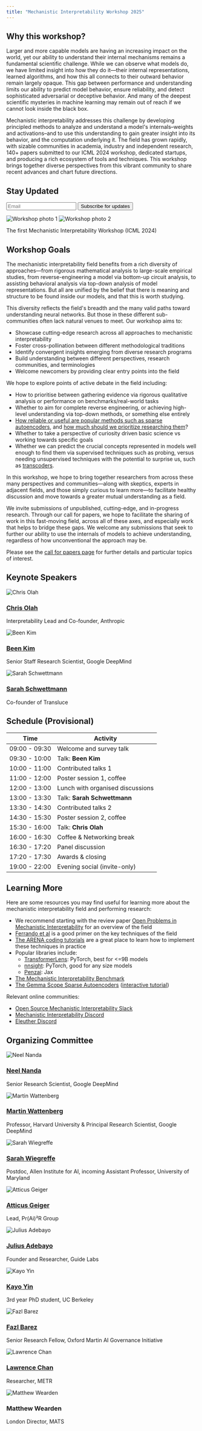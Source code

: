 ```yaml
---
title: "Mechanistic Interpretability Workshop 2025"
---
```


## Why this workshop?

Larger and more capable models are having an increasing impact on the world, yet our ability to understand their internal mechanisms remains a fundamental scientific challenge. While we can observe what models do, we have limited insight into how they do it—their internal representations, learned algorithms, and how this all connects to their outward behavior remain largely opaque. This gap between performance and understanding limits our ability to predict model behavior, ensure reliability, and detect sophisticated adversarial or deceptive behavior. And many of the deepest scientific mysteries in machine learning may remain out of reach if we cannot look inside the black box.

Mechanistic interpretability addresses this challenge by developing principled methods to analyze and understand a model's internals–weights and activations–and to use this understanding to gain greater insight into its behavior, and the computation underlying it. The field has grown rapidly, with sizable communities in academia, industry and independent research, 140+ papers submitted to our ICML 2024 workshop, dedicated startups, and producing a rich ecosystem of tools and techniques. This workshop brings together diverse perspectives from this vibrant community to share recent advances and chart future directions.

<div class="embedded-signup">
  <h2>Stay Updated</h2>
  <div class="mailing-list-form">
    <form action="https://buttondown.com/api/emails/embed-subscribe/mechinterpworkshop"
          method="post" target="popupwindow"
          onsubmit="window.open('https://buttondown.com/mechinterpworkshop', 'popupwindow')"
          class="embeddable-buttondown-form">
      <input type="email" name="email" placeholder="Email" required />
      <input type="submit" value="Subscribe for updates" />
    </form>
  </div>
</div>

<div class="image-pair">
<img src="/img/conference-pic.jpg" alt="Workshop photo 1">
<img src="/img/rooftop-pic.jpg" alt="Workshop photo 2">
</div>
<p class="image-caption">The first Mechanistic Interpretability Workshop (ICML 2024)</p>

## Workshop Goals

The mechanistic interpretability field benefits from a rich diversity of approaches—from rigorous mathematical analysis to large-scale empirical studies, from reverse-engineering a model via bottom-up circuit analysis, to assisting behavioral analysis via top-down analysis of model representations. But all are unified by the belief that there is meaning and structure to be found inside our models, and that this is worth studying.

This diversity reflects the field's breadth and the many valid paths toward understanding neural networks. But those in these different sub-communities often lack natural venues to meet. Our workshop aims to:

* Showcase cutting-edge research across all approaches to mechanistic interpretability
* Foster cross-pollination between different methodological traditions
* Identify convergent insights emerging from diverse research programs
* Build understanding between different perspectives, research communities, and terminologies
* Welcome newcomers by providing clear entry points into the field

We hope to explore points of active debate in the field including:

* How to prioritise between gathering evidence via rigorous qualitative analysis or performance on benchmarks/real-world tasks
* Whether to aim for complete reverse engineering, or achieving high-level understanding via top-down methods, or something else entirely
* [How reliable or useful are popular methods such as sparse autoencoders](https://adamkarvonen.github.io/machine_learning/2024/06/11/sae-intuitions.html), and [how much should we prioritize researching them](https://deepmindsafetyresearch.medium.com/negative-results-for-sparse-autoencoders-on-downstream-tasks-and-deprioritising-sae-research-6cadcfc125b9)?
* Whether to take a perspective of curiosity driven basic science vs working towards specific goals
* Whether we can predict the crucial concepts represented in models well enough to find them via supervised techniques such as probing, versus needing unsupervised techniques with the potential to surprise us, such as [transcoders](https://transformer-circuits.pub/2025/attribution-graphs/biology.html).

In this workshop, we hope to bring together researchers from across these many perspectives and communities—along with skeptics, experts in adjacent fields, and those simply curious to learn more—to facilitate healthy discussion and move towards a greater mutual understanding as a field.

We invite submissions of unpublished, cutting-edge, and in-progress research. Through our call for papers, we hope to facilitate the sharing of work in this fast-moving field, across all of these axes, and especially work that helps to bridge these gaps. We welcome any submissions that seek to further our ability to use the internals of models to achieve understanding, regardless of how unconventional the approach may be.

Please see the [call for papers page](https://mechinterpworkshop.com/cfp/) for further details and particular topics of interest.

<section class="embedded-speakers">
<h2>Keynote Speakers</h2>
<div class="speakers">
  <div class="speaker">
    <img src="/img/chrisolah.jpeg" alt="Chris Olah" />
    <div>
      <h3><a href="https://colah.github.io/about.html">Chris Olah</a></h3>
      <p>Interpretability Lead and Co-founder, Anthropic</p>
    </div>
  </div>
  <div class="speaker">
    <img src="/img/beenkim.jpeg" alt="Been Kim" />
    <div>
      <h3><a href="https://beenkim.github.io/">Been Kim</a></h3>
      <p>Senior Staff Research Scientist, Google DeepMind</p>
    </div>
  </div>
  <div class="speaker">
    <img src="/img/sarahschwettmann.jpeg" alt="Sarah Schwettmann" />
    <div>
      <h3><a href="https://cogconfluence.com/">Sarah Schwettmann</a></h3>
      <p>Co-founder of Transluce</p>
    </div>
  </div>
</div>
</section>

<section class="embedded-schedule">
<h2>Schedule (Provisional)</h2>
<table>
<thead>
<tr>
<th>Time</th>
<th>Activity</th>
</tr>
</thead>
<tbody>
<tr><td>09:00 - 09:30</td><td>Welcome and survey talk</td></tr>
<tr><td>09:30 - 10:00</td><td>Talk: <b>Been Kim</b></td></tr>
<tr><td>10:00 - 11:00</td><td>Contributed talks 1</td></tr>
<tr><td>11:00 - 12:00</td><td>Poster session 1, coffee</td></tr>
<tr><td>12:00 - 13:00</td><td>Lunch with organised discussions</td></tr>
<tr><td>13:00 - 13:30</td><td>Talk: <b>Sarah Schwettmann</b></td></tr>
<tr><td>13:30 - 14:30</td><td>Contributed talks 2</td></tr>
<tr><td>14:30 - 15:30</td><td>Poster session 2, coffee</td></tr>
<tr><td>15:30 - 16:00</td><td>Talk: <b>Chris Olah</b></td></tr>
<tr><td>16:00 - 16:30</td><td>Coffee & Networking break</td></tr>
<tr><td>16:30 - 17:20</td><td>Panel discussion</td></tr>
<tr><td>17:20 - 17:30</td><td>Awards & closing</td></tr>
<tr><td>19:00 - 22:00</td><td>Evening social (invite-only)</td></tr>
</tbody>
</table>
</section>

## Learning More

Here are some resources you may find useful for learning more about the mechanistic interpretability field and performing research:

* We recommend starting with the review paper [Open Problems in Mechanistic Interpretability](https://arxiv.org/abs/2501.16496) for an overview of the field
* [Ferrando et al](https://arxiv.org/abs/2405.00208) is a good primer on the key techniques of the field
* [The ARENA coding tutorials](https://arena-chapter1-transformer-interp.streamlit.app/) are a great place to learn how to implement these techniques in practice
* Popular libraries include:
  * [TransformerLens](https://github.com/TransformerLensOrg/TransformerLens): PyTorch, best for <=9B models
  * [nnsight](https://github.com/ndif-team/nnsight): PyTorch, good for any size models
  * [Penzai](https://github.com/google-deepmind/penzai): Jax
* [The Mechanistic Interpretability Benchmark](https://mib-bench.github.io/)
* [The Gemma Scope Sparse Autoencoders](https://arxiv.org/abs/2408.05147) ([interactive tutorial](http://neuronpedia.org/gemma-scope))

Relevant online communities:
* [Open Source Mechanistic Interpretability Slack](http://neelnanda.io/osmi-slack-invite)
* [Mechanistic Interpretability Discord](https://discord.gg/ysVfhCfCKw)
* [Eleuther Discord](https://discord.gg/nHS4YxmfeM)

<section class="embedded-organizers">
<h2>Organizing Committee</h2>
<div class="organizers speakers">
  <div class="speaker">
    <img src="/img/neelnanda.jpeg" alt="Neel Nanda" />
    <div>
      <h3><a href="https://www.neelnanda.io/about">Neel Nanda</a></h3>
      <p>Senior Research Scientist, Google DeepMind</p>
    </div>
  </div>
  <div class="speaker">
    <img src="/img/martinwattenberg.png" alt="Martin Wattenberg" />
    <div>
      <h3><a href="https://www.bewitched.com">Martin Wattenberg</a></h3>
      <p>Professor, Harvard University & Principal Research Scientist, Google DeepMind</p>
    </div>
  </div>
  <div class="speaker">
    <img src="/img/sarahwiegreffe.jpeg" alt="Sarah Wiegreffe" />
    <div>
      <h3><a href="https://sarahwie.github.io/">Sarah Wiegreffe</a></h3>
      <p>Postdoc, Allen Institute for AI, incoming Assistant Professor, University of Maryland</p>
    </div>
  </div>
  <div class="speaker">
    <img src="/img/atticusgeiger.jpeg" alt="Atticus Geiger" />
    <div>
      <h3><a href="https://atticusg.github.io/">Atticus Geiger</a></h3>
      <p>Lead, Pr(Ai)²R Group</p>
    </div>
  </div>
  <div class="speaker">
    <img src="/img/juliusadebayo.jpeg" alt="Julius Adebayo" />
    <div>
      <h3><a href="https://juliusadebayo.com">Julius Adebayo</a></h3>
      <p>Founder and Researcher, Guide Labs</p>
    </div>
  </div>
  <div class="speaker">
    <img src="/img/kayoyin.jpeg" alt="Kayo Yin" />
    <div>
      <h3><a href="https://kayoyin.github.io/">Kayo Yin</a></h3>
      <p>3rd year PhD student, UC Berkeley</p>
    </div>
  </div>
  <div class="speaker">
    <img src="/img/fazlbarez.jpeg" alt="Fazl Barez" />
    <div>
      <h3><a href="https://fbarez.github.io/">Fazl Barez</a></h3>
      <p>Senior Research Fellow, Oxford Martin AI Governance Initiative</p>
    </div>
  </div>
  <div class="speaker">
    <img src="/img/lawrencechan.jpeg" alt="Lawrence Chan" />
    <div>
      <h3><a href="https://chanlawrence.me/">Lawrence Chan</a></h3>
      <p>Researcher, METR</p>
    </div>
  </div>
  <div class="speaker">
    <img src="/img/matthewwearden.jpeg" alt="Matthew Wearden" />
    <div>
      <h3>Matthew Wearden</h3>
      <p>London Director, MATS</p>
    </div>
  </div>
</div>
</section>